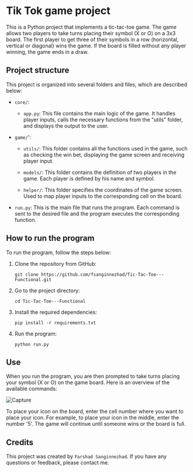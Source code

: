# Tik Tok game project

This is a Python project that implements a tic-tac-toe game. The game allows two players to take turns placing their symbol (X or O) on a 3x3 board. The first player to get three of their symbols in a row (horizontal, vertical or diagonal) wins the game. If the board is filled without any player winning, the game ends in a draw.

## Project structure

This project is organized into several folders and files, which are described below:

- `core/`:
     - `app.py`: This file contains the main logic of the game. It handles player inputs, calls the necessary functions from the "utils" folder, and displays the output to the user.

- `game/`':
     - `utils/`: This folder contains all the functions used in the game, such as checking the win bet, displaying the game screen and receiving player input.

     - `models/`: This folder contains the definition of two players in the game. Each player is defined by his name and symbol.

     - `helper/`: This folder specifies the coordinates of the game screen. Used to map player inputs to the corresponding cell on the board.

- `run.py`: This is the main file that runs the program. Each command is sent to the desired file and the program executes the corresponding function.

## How to run the program

To run the program, follow the steps below:

1. Clone the repository from GitHub:
   ```
   git clone https://github.com/fsanginnezhad/Tic-Tac-Toe---Functional.git
   ```

2. Go to the project directory:
   ```
   cd Tic-Tac-Toe---Functional
   ```

3. Install the required dependencies:
   ```
   pip install -r requirements.txt
   ```

5. Run the program:
   ```
   python run.py
   ```

## Use

When you run the program, you are then prompted to take turns placing your symbol (X or O) on the game board. Here is an overview of the available commands:

![Capture](https://github.com/fsanginnezhad/Tic-Tac-Toe---Functional/assets/73942999/936d91e9-9a73-438b-a7e3-5414760e34ec)

To place your icon on the board, enter the cell number where you want to place your icon. For example, to place your icon in the middle, enter the number '5'. The game will continue until someone wins or the board is full.

## Credits

This project was created by `Farshad Sanginnezhad`. If you have any questions or feedback, please contact me.
